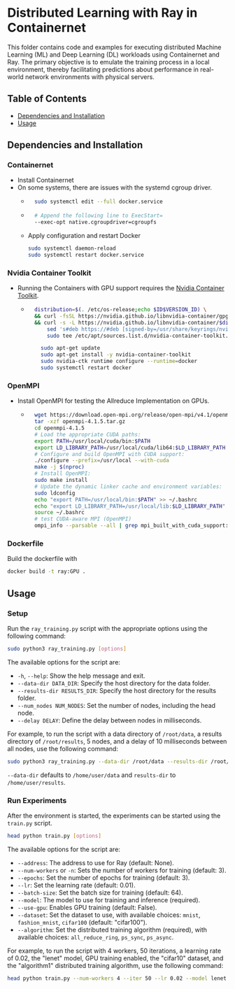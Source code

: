 # Distributed Learning with Ray in Containernet

This folder contains code and examples for executing distributed Machine Learning (ML) and Deep Learning (DL) workloads using Containernet and Ray. The primary objective is to emulate the training process in a local environment, thereby facilitating predictions about performance in real-world network environments with physical servers.

## Table of Contents

- [Dependencies and Installation](#dependencies-and-installation)
- [Usage](#usage)

## Dependencies and Installation

### Containernet
* Install Containernet
* On some systems, there are issues with the systemd cgroup driver. 
	* ```bash
		sudo systemctl edit --full docker.service 
		```
	* ```bash
 		# Append the following line to ExecStart=
		--exec-opt native.cgroupdriver=cgroupfs
		```
	* Apply configuration and restart Docker
		```bash
		sudo systemctl daemon-reload
		sudo systemctl restart docker.service
		```

### Nvidia Container Toolkit
* Running the Containers with GPU support requires the [Nvidia Container Toolkit](https://docs.nvidia.com/datacenter/cloud-native/container-toolkit/install-guide.html#setting-up-nvidia-container-toolkit).
	* ```bash
		distribution=$(. /etc/os-release;echo $ID$VERSION_ID) \
		&& curl -fsSL https://nvidia.github.io/libnvidia-container/gpgkey | sudo gpg --dearmor -o /usr/share/keyrings/nvidia-container-toolkit-keyring.gpg \
		&& curl -s -L https://nvidia.github.io/libnvidia-container/$distribution/libnvidia-container.list | \
			sed 's#deb https://#deb [signed-by=/usr/share/keyrings/nvidia-container-toolkit-keyring.gpg] https://#g' | \
			sudo tee /etc/apt/sources.list.d/nvidia-container-toolkit.list
		```
		```bash
			sudo apt-get update
			sudo apt-get install -y nvidia-container-toolkit
			sudo nvidia-ctk runtime configure --runtime=docker
			sudo systemctl restart docker
		```

### OpenMPI

* Install OpenMPI for testing the Allreduce Implementation on GPUs.
	* ```bash
		wget https://download.open-mpi.org/release/open-mpi/v4.1/openmpi-4.1.5.tar.gz
		tar -xzf openmpi-4.1.5.tar.gz
		cd openmpi-4.1.5
		# Load the appropriate CUDA paths:
		export PATH=/usr/local/cuda/bin:$PATH
		export LD_LIBRARY_PATH=/usr/local/cuda/lib64:$LD_LIBRARY_PATH
		# Configure and build OpenMPI with CUDA support:
		./configure --prefix=/usr/local --with-cuda
		make -j $(nproc)
		# Install OpenMPI:
		sudo make install
		# Update the dynamic linker cache and environment variables:
		sudo ldconfig
		echo "export PATH=/usr/local/bin:$PATH" >> ~/.bashrc
		echo "export LD_LIBRARY_PATH=/usr/local/lib:$LD_LIBRARY_PATH" >> ~/.bashrc
		source ~/.bashrc
		# test CUDA-aware MPI (OpenMPI)
		ompi_info --parsable --all | grep mpi_built_with_cuda_support:value
		```

### Dockerfile
Build the dockerfile with
```bash
docker build -t ray:GPU .
```

## Usage

### Setup


Run the `ray_training.py` script with the appropriate options using the following command:
```bash
sudo python3 ray_training.py [options]
```

The available options for the script are:

- `-h`, `--help`: Show the help message and exit.
- `--data-dir DATA_DIR`: Specify the host directory for the data folder.
- `--results-dir RESULTS_DIR`: Specify the host directory for the results folder.
- `--num_nodes NUM_NODES`: Set the number of nodes, including the head node.
- `--delay DELAY`: Define the delay between nodes in milliseconds.

For example, to run the script with a data directory of `/root/data`, a results directory of `/root/results`, 5 nodes, and a delay of 10 milliseconds between all nodes, use the following command:
```bash
sudo python3 ray_training.py --data-dir /root/data --results-dir /root/results --num_nodes 5 --delay 10
```
`--data-dir` defaults to `/home/user/data` and `results-dir` to `/home/user/results`. 

### Run Experiments
After the environment is started, the experiments can be started using the `train.py` script.
```bash
head python train.py [options]
```


The available options for the script are:

- `--address`: The address to use for Ray (default: None).
- `--num-workers` or `-n`: Sets the number of workers for training (default: 3).
- `--epochs`: Set the number of epochs for training (default: 3).
- `--lr`: Set the learning rate (default: 0.01).
- `--batch-size`: Set the batch size for training (default: 64).
- `--model`: The model to use for training and inference (required).
- `--use-gpu`: Enables GPU training (default: False).
- `--dataset`: Set the dataset to use, with available choices: `mnist`, `fashion_mnist`, `cifar100` (default: "cifar100").
- `--algorithm`: Set the distributed training algorithm (required), with available choices: `all_reduce_ring`, `ps_sync`, `ps_async`.

For example, to run the script with 4 workers, 50 iterations, a learning rate of 0.02, the "lenet" model, GPU training enabled, the "cifar10" dataset, and the "algorithm1" distributed training algorithm, use the following command:
```bash
head python train.py --num-workers 4 --iter 50 --lr 0.02 --model lenet --use-gpu --dataset cifar10 --algorithm all_reduce_ring
```


